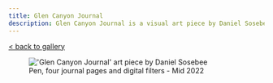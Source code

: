 ```yaml
---
title: Glen Canyon Journal
description: Glen Canyon Journal is a visual art piece by Daniel Sosebee.
---
```


<a class="card" href="/art#glen-canyon-journal">< back to gallery</a>

<figure>
<img src="/assets/art/glen-canyon-journal.jpg" alt="'Glen Canyon Journal' art piece by Daniel Sosebee"/>
<figcaption>Pen, four journal pages and digital filters - Mid 2022</figcaption>
</figure>
